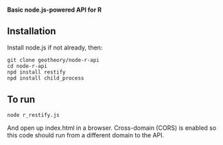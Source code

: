 #### Basic node.js-powered API for R

## Installation

Install node.js if not already, then:

    git clone geotheory/node-r-api
    cd node-r-api
    npd install restify
    npd install child_process

## To run

    node r_restify.js

And open up index.html in a browser. Cross-domain (CORS) is enabled so this code should run from a different domain to the API.
